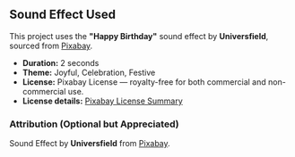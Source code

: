 ## Sound Effect Used

This project uses the **"Happy Birthday"** sound effect by **Universfield**, sourced from [Pixabay](https://pixabay.com/sound-effects/happy-birthday-11456/).

- **Duration:** 2 seconds  
- **Theme:** Joyful, Celebration, Festive  
- **License:** Pixabay License — royalty-free for both commercial and non-commercial use.  
- **License details:** [Pixabay License Summary](https://pixabay.com/service/license-summary/)

### Attribution (Optional but Appreciated)

Sound Effect by **Universfield** from [Pixabay](https://pixabay.com/users/universfield-2503303/).
